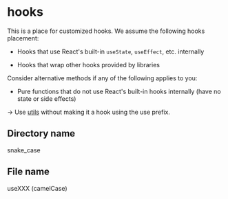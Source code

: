 # hooks

This is a place for customized hooks. We assume the following hooks placement:

- Hooks that use React's built-in `useState`, `useEffect`, etc. internally

- Hooks that wrap other hooks provided by libraries

Consider alternative methods if any of the following applies to you:

- Pure functions that do not use React's built-in hooks internally (have no
  state or side effects)

→ Use [utils](../utils) without making it a hook using the use prefix.

## Directory name

snake_case

## File name

useXXX (camelCase)
